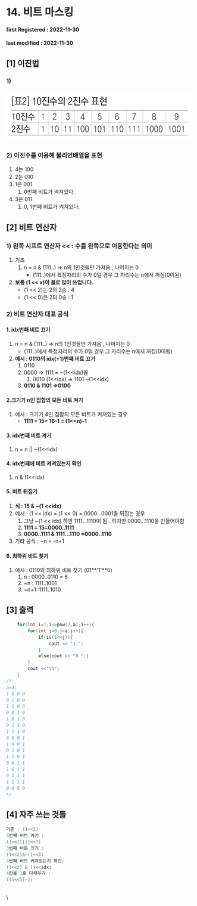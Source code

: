 # 14. 비트 마스킹

#### **first Registered : 2022-11-30**

#### last modified : **2022-11-30**

## \[1] 이진법

### 1)

![](<.gitbook/assets/image (1) (1) (1) (1) (1) (1) (1) (1) (1) (1) (1) (1) (1) (1).png>)

### 2) 이진수를 이용해 불리언배열을 표현

1. 4는 100
2. 2는 010
3. 1은 001
   1. 0번째 비트가 켜져있다.
4. 3은 011
   1. 0, 1번째 비트가 켜져있다.

## \[2] 비트 연산자

### 1) **왼쪽 시프트 연산자 << : 수를 왼쪽으로 이동한다는 의미**

1. 기초
   1. n = n & (111..) => n의 1인것들만 가져옴 , 나머지는 0
      * (111..)에서 특정자리의 수가 0일 경우 그 자리수는 n에서 꺼짐(0이됨)
2. **보통 (1 << x)이 꼴로 많이 쓰입니다.**
   * (1 << 2)는 2의 2승 : 4
   * (1 << 0)은 2의 0승 : 1

### 2) 비트 연산자 대표 공식

#### **1. idx번째 비트 끄기**

1. n = n & (111..) => n의 1인것들만 가져옴 , 나머지는 0
   * (111..)에서 특정자리의 수가 0일 경우 그 자리수는 n에서 꺼짐(0이됨)
2. **예시 : 0110의 idx(=1)번째 비트 끄기**
   1. 0110
   2. 0000 => 1111 = \~(1<\<idx)꼴
      1. 0010 (1<\<idx) => 1101 \~(1<\<idx)
   3. **0110 & 1101 =>0100**

#### 2.크기가 n인 집합의 모든 비트 켜기

1. 예시 : 크기가 4인 집합의 모든 비트가 켜져있는 경우
   * **1111 = 15= 16-1 = (1<\<n)-1**

#### **3. idx번째 비트 켜기**

1. n = n || \~(1<\<idx)

#### **4. idx번째에 비트 켜져있는지 확인**&#x20;

1. n & (1<\<idx)

#### **5. 비트 뒤집기**&#x20;

1. **식 : 15 & \~(1 <\<idx)**
2. 예시 : (1 << idx) = (1 << 0) = 0000...0001을 뒤집는 경우
   1. 그냥 \~(1 << idx) 하면 1111...1110이 됨 ..하지만 0000...1110을 만들어야함&#x20;
   2. **1111 = 15=0000..1111**&#x20;
   3. **0000..1111 & 1111...1110 =0000..1110**
3. &#x20;기타 공식 : \~n = -n+1

#### 6. 최하위 비트 찾기

1. 예시 : 0110의 최하위 비트 찾기 (01**'1'**0)
   1. n : 0000..0110 = 6
   2. \~n : 1111..1001
   3. \~n+1 :1111..1010

## \[3] 출력

```cpp
    for(int i=1;i<=pow(2,a);i++){
        for(int j=0;j<a;j++){
            if(i&(1<<j)){
                cout << "1 "; 
            }
            else{cout << "0 ";}
        }
        cout <<"\n";
    }
/*
a=4;
1 0 0 0 
0 1 0 0 
1 1 0 0 
0 0 1 0 
1 0 1 0 
0 1 1 0 
1 1 1 0 
0 0 0 1 
1 0 0 1 
0 1 0 1 
1 1 0 1 
0 0 1 1 
1 0 1 1 
0 1 1 1 
1 1 1 1 
0 0 0 0 
*/
```

## \[4] 자주 쓰는 것들

```cpp
기존 : (1<<2)
3번째 비트 켜기 :
(1<<2)|(1<<3)
3번째 비트 끄기 :
(1<<2)&~(1<<3)
3번째 비트 켜져있는지 확인:
(1<<2) & (1<<idx)
4칸을 1로 다채우기 :
((1<<5)-1)
```



\
\
